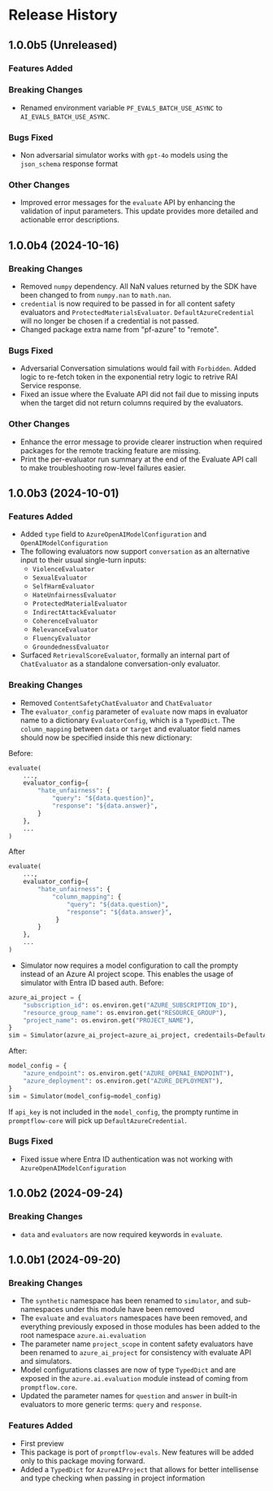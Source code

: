# Release History


## 1.0.0b5 (Unreleased)

### Features Added

### Breaking Changes
- Renamed environment variable `PF_EVALS_BATCH_USE_ASYNC` to `AI_EVALS_BATCH_USE_ASYNC`.

### Bugs Fixed
- Non adversarial simulator works with `gpt-4o` models using the `json_schema` response format

### Other Changes
- Improved error messages for the `evaluate` API by enhancing the validation of input parameters. This update provides more detailed and actionable error descriptions.

## 1.0.0b4 (2024-10-16)

### Breaking Changes

- Removed `numpy` dependency. All NaN values returned by the SDK have been changed to from `numpy.nan` to `math.nan`.
- `credential` is now required to be passed in for all content safety evaluators and `ProtectedMaterialsEvaluator`. `DefaultAzureCredential` will no longer be chosen if a credential is not passed.
- Changed package extra name from "pf-azure" to "remote".

### Bugs Fixed
- Adversarial Conversation simulations would fail with `Forbidden`. Added logic to re-fetch token in the exponential retry logic to retrive RAI Service response.
- Fixed an issue where the Evaluate API did not fail due to missing inputs when the target did not return columns required by the evaluators.

### Other Changes
- Enhance the error message to provide clearer instruction when required packages for the remote tracking feature are missing.
- Print the per-evaluator run summary at the end of the Evaluate API call to make troubleshooting row-level failures easier.

## 1.0.0b3 (2024-10-01)

### Features Added

- Added `type` field to `AzureOpenAIModelConfiguration` and `OpenAIModelConfiguration`
- The following evaluators now support `conversation` as an alternative input to their usual single-turn inputs:
  - `ViolenceEvaluator`
  - `SexualEvaluator`
  - `SelfHarmEvaluator`
  - `HateUnfairnessEvaluator`
  - `ProtectedMaterialEvaluator`
  - `IndirectAttackEvaluator`
  - `CoherenceEvaluator`
  - `RelevanceEvaluator`
  - `FluencyEvaluator`
  - `GroundednessEvaluator`
- Surfaced `RetrievalScoreEvaluator`, formally an internal part of `ChatEvaluator` as a standalone conversation-only evaluator.

### Breaking Changes

- Removed `ContentSafetyChatEvaluator` and `ChatEvaluator`
- The `evaluator_config` parameter of `evaluate` now maps in evaluator name to a dictionary `EvaluatorConfig`, which is a `TypedDict`. The
`column_mapping` between `data` or `target` and evaluator field names should now be specified inside this new dictionary:

Before:
```python
evaluate(
    ...,
    evaluator_config={
        "hate_unfairness": {
            "query": "${data.question}",
            "response": "${data.answer}",
        }
    },
    ...
)
```

After
```python
evaluate(
    ...,
    evaluator_config={
        "hate_unfairness": {
            "column_mapping": {
                "query": "${data.question}",
                "response": "${data.answer}",
             }
        }
    },
    ...
)
```

- Simulator now requires a model configuration to call the prompty instead of an Azure AI project scope. This enables the usage of simulator with Entra ID based auth.
Before:
```python
azure_ai_project = {
    "subscription_id": os.environ.get("AZURE_SUBSCRIPTION_ID"),
    "resource_group_name": os.environ.get("RESOURCE_GROUP"),
    "project_name": os.environ.get("PROJECT_NAME"),
}
sim = Simulator(azure_ai_project=azure_ai_project, credentails=DefaultAzureCredentials())
```
After:
```python
model_config = {
    "azure_endpoint": os.environ.get("AZURE_OPENAI_ENDPOINT"),
    "azure_deployment": os.environ.get("AZURE_DEPLOYMENT"),
}
sim = Simulator(model_config=model_config)
```
If `api_key` is not included in the `model_config`, the prompty runtime in `promptflow-core` will pick up `DefaultAzureCredential`.

### Bugs Fixed

- Fixed issue where Entra ID authentication was not working with `AzureOpenAIModelConfiguration`

## 1.0.0b2 (2024-09-24)

### Breaking Changes

- `data` and `evaluators` are now required keywords in `evaluate`.

## 1.0.0b1 (2024-09-20)

### Breaking Changes

- The `synthetic` namespace has been renamed to `simulator`, and sub-namespaces under this module have been removed
- The `evaluate` and `evaluators` namespaces have been removed, and everything previously exposed in those modules has been added to the root namespace `azure.ai.evaluation`
- The parameter name `project_scope` in content safety evaluators have been renamed to `azure_ai_project` for consistency with evaluate API and simulators.
- Model configurations classes are now of type `TypedDict` and are exposed in the `azure.ai.evaluation` module instead of coming from `promptflow.core`.
- Updated the parameter names for `question` and `answer` in built-in evaluators to more generic terms: `query` and `response`.

### Features Added

- First preview
- This package is port of `promptflow-evals`. New features will be added only to this package moving forward.
- Added a `TypedDict` for `AzureAIProject` that allows for better intellisense and type checking when passing in project information

